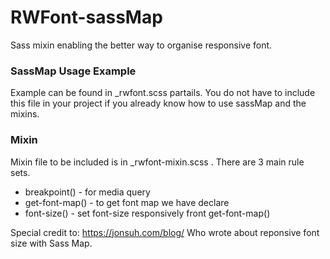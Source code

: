 # RWFont-sassMap
Sass mixin enabling the better way to organise responsive font.

### SassMap Usage Example
Example can be found in _rwfont.scss partails. You do not have to include this file in your project if you already know how to use sassMap and the mixins.

### Mixin
Mixin file to be included is in _rwfont-mixin.scss . There are 3 main rule sets.
* breakpoint() - for media query
* get-font-map() - to get font map we have declare
* font-size() - set font-size responsively front get-font-map()



Special credit to: https://jonsuh.com/blog/
Who wrote about reponsive font size with Sass Map. 